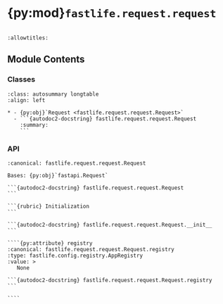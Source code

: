 # {py:mod}`fastlife.request.request`

```{py:module} fastlife.request.request
```

```{autodoc2-docstring} fastlife.request.request
:allowtitles:
```

## Module Contents

### Classes

````{list-table}
:class: autosummary longtable
:align: left

* - {py:obj}`Request <fastlife.request.request.Request>`
  - ```{autodoc2-docstring} fastlife.request.request.Request
    :summary:
    ```
````

### API

`````{py:class} Request(registry: fastlife.config.registry.AppRegistry, request: fastapi.Request)
:canonical: fastlife.request.request.Request

Bases: {py:obj}`fastapi.Request`

```{autodoc2-docstring} fastlife.request.request.Request
```

```{rubric} Initialization
```

```{autodoc2-docstring} fastlife.request.request.Request.__init__
```

````{py:attribute} registry
:canonical: fastlife.request.request.Request.registry
:type: fastlife.config.registry.AppRegistry
:value: >
   None

```{autodoc2-docstring} fastlife.request.request.Request.registry
```

````

`````
